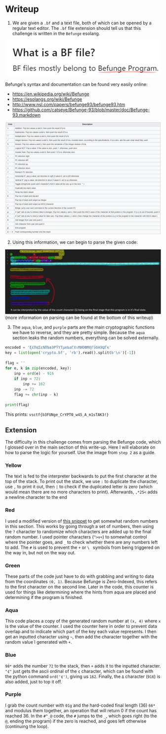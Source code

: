 # Writeup

1. We are given a `.bf` and a text file, both of which can be opened by a regular text editor. The `.bf` file extension should tell us that this challenge is written in the `Befunge` esolang.

![.bf means Befunge Program](./bf.png)

Befunge's syntax and documentation can be found very easily online: 
- https://en.wikipedia.org/wiki/Befunge
- https://esolangs.org/wiki/Befunge
- http://www.nsl.com/papers/befunge93/befunge93.htm
- https://github.com/catseye/Befunge-93/blob/master/doc/Befunge-93.markdown

![syntax](./syntax.png)

2. Using this information, we can begin to parse the given code:
   
![Code explained](./writeup.png)
(more information on parsing can be found at the bottom of this writeup)

3. The `aqua`, `blue`, and `purple` parts are the main cryptographic functions we have to reverse, and they are pretty simple. Because the `aqua` section leaks the random numbers, everything can be solved externally.

```python
encoded = 'ξέΠαΣεΝПЪвЭΡΫΥТμеЬаГΧιМИΟФΜήГΰбНЭЏЃκ'
key = list(open('crypto.bf', 'rb').read().split(b'\n')[-1])

flag = ''
for e, k in zip(encoded, key):
    inp = ord(e) - 916
    if inp < 72:
        inp += 162
    inp -= 72
    flag += chr(inp - k)

print(flag)
```

This prints: `vsctf{b3FUNge_CrYPT0_w45_A_m1sTAK3!}`

## Extension

The difficulty in this challenge comes from parsing the Befunge code, which I glossed over in the main section of this write-up. Here I will elaborate on how to parse the logic for yourself. Use the image from `step 2` as a guide.

### Yellow

The text is fed to the interpreter backwards to put the first character at the top of the stack. To print out the stack, we use `:` to duplicate the character, use `,` to print it out, then `|` to check if the duplicated letter is zero (which would mean there are no more characters to print). Afterwards, `,*25<` adds a newline character to the end

### Red

I used a modified version of [this snippet](https://github.com/catseye/Befunge-93/blob/master/eg/rand15.bf) to get somewhat random numbers in this section. This works by going through a set of numbers, then using the `?` character to randomize which characters are added up to the final random number. I used pointer characters (`^>v<`) to somewhat control where the pointer goes, and `_` to check whether there are any numbers left to add. The `#` is used to prevent the `+` or `\ ` symbols from being triggered on the way in, but not on the way out.

### Green

These parts of the code just have to do with grabbing and writing to data from the coordinates `(0, 1)`. Because Befunge is Zero-Indexed, this refers to the first character on the second line. Later in the code, this counter is used for things like determining where the hints from aqua are placed and determining if the program is finished.

### Aqua

This code places a copy of the generated random number at `(x, 4)` where `x` is the value of the counter. I used the counter here in order to prevent data overlap and to indicate which part of the key each value represents. I then get an inputted character using `~`, then add the character together with the random value I generated with `+`.

### Blue

`98*` adds the number `72` to the stack, then `+` adds it to the inputted character. `"¢"` just gets the ascii ordinal of the `¢` character, which can be found with the python command `ord('¢')`, giving us `162`. Finally, the `Δ` character (`916`) is also added, just to top it off.

### Purple

I grab the count number with `01g` and the hard-coded final length (36) `66*` and modulus them together, an operation that will return 0 if the count has reached 36. In the `#^_@` code, the `#` jumps to the `_`, which goes right (to the `@`, ending the program) if the zero is reached, and goes left otherwise (continuing the loop). 